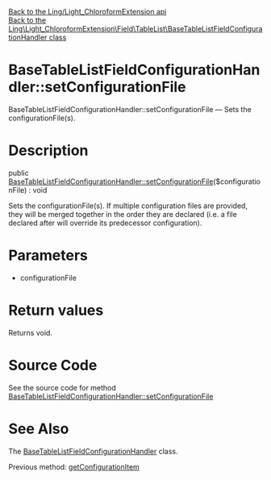 [Back to the Ling/Light_ChloroformExtension api](https://github.com/lingtalfi/Light_ChloroformExtension/blob/master/doc/api/Ling/Light_ChloroformExtension.md)<br>
[Back to the Ling\Light_ChloroformExtension\Field\TableList\BaseTableListFieldConfigurationHandler class](https://github.com/lingtalfi/Light_ChloroformExtension/blob/master/doc/api/Ling/Light_ChloroformExtension/Field/TableList/BaseTableListFieldConfigurationHandler.md)


BaseTableListFieldConfigurationHandler::setConfigurationFile
================



BaseTableListFieldConfigurationHandler::setConfigurationFile — Sets the configurationFile(s).




Description
================


public [BaseTableListFieldConfigurationHandler::setConfigurationFile](https://github.com/lingtalfi/Light_ChloroformExtension/blob/master/doc/api/Ling/Light_ChloroformExtension/Field/TableList/BaseTableListFieldConfigurationHandler/setConfigurationFile.md)($configurationFile) : void




Sets the configurationFile(s).
If multiple configuration files are provided, they will be merged together in the order they are declared
(i.e. a file declared after will override its predecessor configuration).




Parameters
================


- configurationFile

    


Return values
================

Returns void.








Source Code
===========
See the source code for method [BaseTableListFieldConfigurationHandler::setConfigurationFile](https://github.com/lingtalfi/Light_ChloroformExtension/blob/master/Field/TableList/BaseTableListFieldConfigurationHandler.php#L55-L62)


See Also
================

The [BaseTableListFieldConfigurationHandler](https://github.com/lingtalfi/Light_ChloroformExtension/blob/master/doc/api/Ling/Light_ChloroformExtension/Field/TableList/BaseTableListFieldConfigurationHandler.md) class.

Previous method: [getConfigurationItem](https://github.com/lingtalfi/Light_ChloroformExtension/blob/master/doc/api/Ling/Light_ChloroformExtension/Field/TableList/BaseTableListFieldConfigurationHandler/getConfigurationItem.md)<br>

